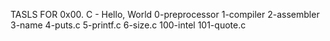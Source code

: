 TASLS FOR 0x00. C - Hello, World
0-preprocessor
1-compiler
2-assembler
3-name
4-puts.c
5-printf.c
6-size.c
100-intel
101-quote.c

